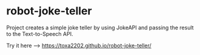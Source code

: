 # robot-joke-teller
Project creates a simple joke teller by using JokeAPI and passing the result to the Text-to-Speech API.

Try it here --> https://toxa2202.github.io/robot-joke-teller/
